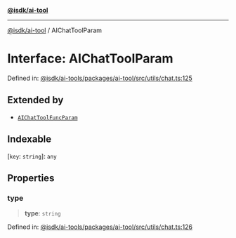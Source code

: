 [**@isdk/ai-tool**](../README.md)

***

[@isdk/ai-tool](../globals.md) / AIChatToolParam

# Interface: AIChatToolParam

Defined in: [@isdk/ai-tools/packages/ai-tool/src/utils/chat.ts:125](https://github.com/isdk/ai-tool.js/blob/209a87173b5eabb2f81db6ea9a6784f34c24e271/src/utils/chat.ts#L125)

## Extended by

- [`AIChatToolFuncParam`](AIChatToolFuncParam.md)

## Indexable

\[`key`: `string`\]: `any`

## Properties

### type

> **type**: `string`

Defined in: [@isdk/ai-tools/packages/ai-tool/src/utils/chat.ts:126](https://github.com/isdk/ai-tool.js/blob/209a87173b5eabb2f81db6ea9a6784f34c24e271/src/utils/chat.ts#L126)
